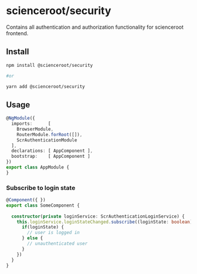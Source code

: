 # scienceroot/security

Contains all authentication and authorization functionality for scienceroot frontend.

## Install

```bash
npm install @scienceroot/security

#or

yarn add @scienceroot/security
```

## Usage

```typescript
@NgModule({
  imports:      [
    BrowserModule,
    RouterModule.forRoot([]),
    ScrAuthenticationModule
  ],
  declarations: [ AppComponent ],
  bootstrap:    [ AppComponent ]
})
export class AppModule {
}
```

### Subscribe to login state

```typescript
@Component({ })
export class SomeComponent {
  
  constructor(private loginService: ScrAuthenticationLoginService) {
    this.loginService.loginStateChanged.subscribe((loginState: boolean) => {
      if(loginState) {
        // user is logged in
      } else {
        // unauthenticated user 
      }
    })
  }
}
```
